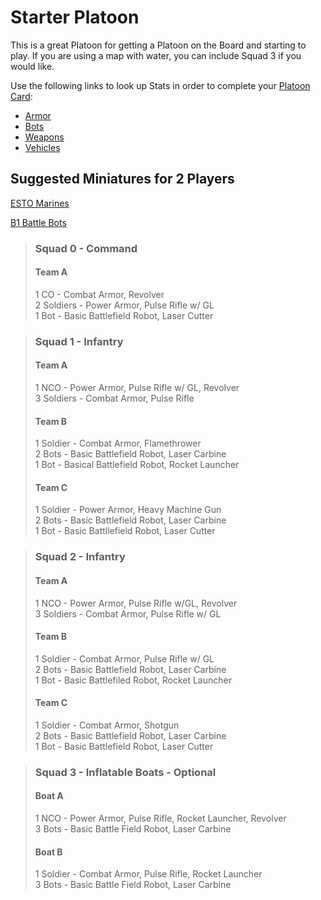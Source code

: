 # Starter Platoon

This is a great Platoon for getting a Platoon on the Board and starting to play. If you are using a map with water, you can include Squad 3 if you would like.

Use the following links to look up Stats in order to complete your [Platoon Card](platoon\_card.md):

* [Armor](../equipment/armor.md)
* [Bots](../equipment/bots.md)
* [Weapons](../equipment/weapons.md)
* [Vehicles](../equipment/vehicles.md)

## **Suggested Miniatures for 2 Players**

[ESTO Marines](https://wakesemporium.gumroad.com/l/SXXoY)

[B1 Battle Bots](https://wakesemporium.gumroad.com/l/gypsu)

> ### **Squad 0 - Command**
>
> #### **Team A**
>
> 1 CO - Combat Armor, Revolver\
> 2 Soldiers - Power Armor, Pulse Rifle w/ GL\
> 1 Bot - Basic Battlefield Robot, Laser Cutter

> ### **Squad 1 - Infantry**
>
> #### **Team A**
>
> 1 NCO - Power Armor, Pulse Rifle w/ GL, Revolver\
> 3 Soldiers - Combat Armor, Pulse Rifle
>
> #### **Team B**
>
> 1 Soldier - Combat Armor, Flamethrower\
> 2 Bots - Basic Battlefield Robot, Laser Carbine\
> 1 Bot - Basical Battlefield Robot, Rocket Launcher
>
> #### **Team C**
>
> 1 Soldier - Power Armor, Heavy Machine Gun\
> 2 Bots - Basic Battlefield Robot, Laser Carbine\
> 1 Bot - Basic Battllefield Robot, Laser Cutter

> ### **Squad 2 - Infantry**
>
> #### **Team A**
>
> 1 NCO - Power Armor, Pulse Rifle w/GL, Revolver\
> 3 Soldiers - Combat Armor, Pulse Rifle w/ GL
>
> #### **Team B**
>
> 1 Soldier - Combat Armor, Pulse Rifle w/ GL\
> 2 Bots - Basic Battlefield Robot, Laser Carbine\
> 1 Bot - Basic Battlefiled Robot, Rocket Launcher
>
> #### **Team C**
>
> 1 Soldier - Combat Armor, Shotgun\
> 2 Bots - Basic Battlefield Robot, Laser Carbine\
> 1 Bot - Basic Battlefield Robot, Laser Cutter

> ### **Squad 3 - Inflatable Boats - Optional**
>
> #### **Boat A**
>
> 1 NCO - Power Armor, Pulse Rifle, Rocket Launcher, Revolver\
> 3 Bots - Basic Battle Field Robot, Laser Carbine
>
> #### **Boat B**
>
> 1 Soldier - Combat Armor, Pulse Rifle, Rocket Launcher\
> 3 Bots - Basic Battle Field Robot, Laser Carbine
